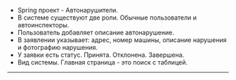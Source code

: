 * Spring проект - Автонарушители.
* В системе существуют две роли. Обычные пользователи и автоинспекторы.
* Пользователь добавляет описание автонарушение.
* В заявлении указывает: адрес, номер машины, описание нарушения и фотографию нарушения.
* У заявки есть статус. Принята. Отклонена. Завершена.
* Вид системы. Главная страница - это поиск с таблицей.
---
